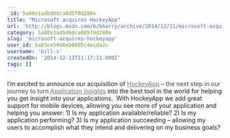 ```yaml
---
_id: 5a88e1adbd6dca0d5f0d280e
title: "Microsoft acquires HockeyApp"
url: 'http://blogs.msdn.com/b/bharry/archive/2014/12/11/microsoft-acquires-hockeyapp.aspx'
category: 5a88e1adbd6dca0d5f0d280e
slug: 'microsoft-acquires-hockeyapp'
user_id: 5a83ce59d6eb0005c4ecda2c
username: 'bill-s'
createdOn: '2014-12-13T11:17:11.000Z'
tags: []
---
```


I’m excited to announce our acquisition of <a style="color: #707070" href="http://hockeyapp.net/features/">HockeyApp</a><span style="color: #424242"> – the next step in our journey to turn </span><a style="color: #707070" href="http://www.visualstudio.com/en-us/explore/application-insights-vs.aspx">Application Insights</a> into the best tool in the world for helping you get insight into your applications.  With HockeyApp we add great support for mobile devices, allowing you see more of your application and helping you answer: 1) Is my application available/reliable? 2) Is my application performing? 3) Is my application succeeding – allowing my users to accomplish what they intend and delivering on my business goals?
